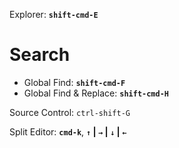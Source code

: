Explorer:  **`shift-cmd-E`**

# Search
* Global Find:  **`shift-cmd-F`**
* Global Find & Replace:  **`shift-cmd-H`**

Source Control:  `ctrl-shift-G`

Split Editor:  **`cmd-k`**, **`↑` | `→` | `↓` | `←`**
